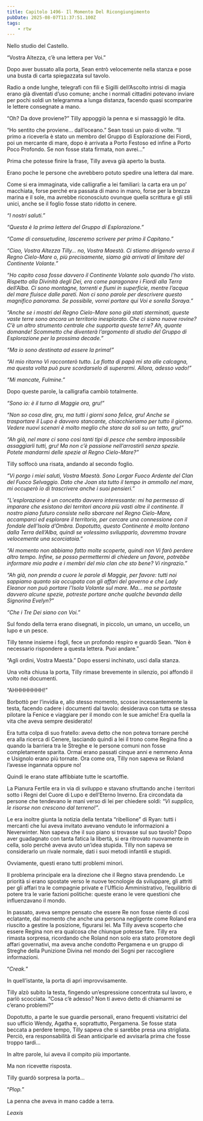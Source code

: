 ```yaml
---
title: Capitolo 1496- Il Momento Del Ricongiungimento
pubDate: 2025-08-07T11:37:51.100Z
tags:
    - rtw
---
```



Nello studio del Castello.


“Vostra Altezza, c’è una lettera per Voi.”


Dopo aver bussato alla porta, Sean entrò velocemente nella stanza e pose una busta di carta spiegazzata sul tavolo.


Radio a onde lunghe, telegrafi con fili e Sigilli dell’Ascolto intrisi di magia erano già diventati d’uso comune; anche i normali cittadini potevano inviare per pochi soldi un telegramma a lunga distanza, facendo quasi scomparire le lettere consegnate a mano.


“Oh? Da dove proviene?” Tilly appoggiò la penna e si massaggiò le dita.


“Ho sentito che proviene… dall’oceano.” Sean tossì un paio di volte. “Il primo a riceverla è stato un membro del Gruppo di Esplorazione dei Fiordi, poi un mercante di mare, dopo è arrivata a Porto Festoso ed infine a Porto Poco Profondo. Se non fosse stata firmata, non avrei…”


Prima che potesse finire la frase, Tilly aveva già aperto la busta.


Erano poche le persone che avrebbero potuto spedire una lettera dal mare.


Come si era immaginata, vide calligrafie a lei familiari: la carta era un po’ macchiata, forse perché era passata di mano in mano, forse per la brezza marina e il sole, ma avrebbe riconosciuto ovunque quella scrittura e gli stili unici, anche se il foglio fosse stato ridotto in cenere.


<em>“I nostri saluti.”</em>


<em>“Questa è la prima lettera del Gruppo di Esplorazione.”</em>


<em>“Come di consuetudine, lasceremo scrivere per primo il Capitano.”</em>


<em>“Ciao, Vostra Altezza Tilly… no, Vostra Maestà. Ci stiamo dirigendo verso il Regno Cielo-Mare o, più precisamente, siamo già arrivati al limitare del Continente Volante.”</em>


<em>“Ho capito cosa fosse davvero il Continente Volante solo quando l’ho visto. Rispetto alla Divinità degli Dei, era come paragonare i Fiordi alla Terra dell’Alba. Ci sono montagne, torrenti e fiumi in superficie, mentre l’acqua del mare fluisce dalle pareti. Non ci sono parole per descrivere questo magnifico panorama. Se possibile, vorrei portare qui Voi e sorella Soraya.”</em>


<em>“Anche se i mostri del Regno Cielo-Mare sono già stati sterminati, queste vaste terre sono ancora un territorio inesplorato. Che ci siano nuove rovine? C’è un altro strumento centrale che supporta queste terre? Ah, quante domande! Scommetto che diventerà l’argomento di studio del Gruppo di Esplorazione per la prossima decade.”</em>


<em>“Ma io sono destinata ad essere la prima!”</em>


<em>“Al mio ritorno Vi racconterò tutto. La flotta di papà mi sta alle calcagna, ma questa volta può pure scordarselo di superarmi. Allora, adesso vado!”</em>


<em>“Mi mancate, Fulmine.”</em>


Dopo queste parole, la calligrafia cambiò totalmente.


<em>“Sono io: è il turno di Maggie ora, gru!”</em>


<em>“Non so cosa dire, gru, ma tutti i giorni sono felice, gru! Anche se trasportare il Lupo è davvero stancante, chiacchieriamo per tutto il giorno. Vedere nuovi scenari è molto meglio che stare da soli su un tetto, gru!”</em>


<em>“Ah già, nel mare ci sono così tanti tipi di pesce che sembra impossibile assaggiarli tutti, gru! Ma non c’è passione nell’arrostirli senza spezie. Potete mandarmi delle spezie al Regno Cielo-Mare?”</em>


Tilly soffocò una risata, andando al secondo foglio.


<em>“Vi porgo i miei saluti, Vostra Maestà. Sono Lorgar Fuoco Ardente del Clan del Fuoco Selvaggio. Dato che Joan sta tutto il tempo in ammollo nel mare, mi occuperò io di trascrivere anche i suoi pensieri.”</em>


<em>“L’esplorazione è un concetto davvero interessante: mi ha permesso di imparare che esistono dei territori ancora più vasti oltre il continente. Il nostro piano futuro consiste nello sbarcare nel Regno Cielo-Mare, accamparci ed esplorare il territorio, per cercare una connessione con il fondale dell’Isola d’Ombra. Dopotutto, questo Continente è molto lontano dalla Terra dell’Alba, quindi se volessimo svilupparlo, dovremmo trovare velocemente una scorciatoia.”</em>


<em>“Al momento non abbiamo fatto molte scoperte, quindi non Vi farò perdere altro tempo. Infine, se posso permettermi di chiedere un favore, potrebbe informare mio padre e i membri del mio clan che sto bene? Vi ringrazio.”</em>


<em>“Ah già, non prenda a cuore le parole di Maggie, per favore: tutti noi sappiamo quanto sia occupata con gli affari del governo e che Lady Eleanor non può portare l’Isola Volante sul mare. Ma… ma se portaste davvero alcune spezie, potreste portare anche qualche bevanda della Signorina Evelyn?”</em>


<em>“Che i Tre Dei siano con Voi.”</em>


Sul fondo della terra erano disegnati, in piccolo, un umano, un uccello, un lupo e un pesce.


Tilly tenne insieme i fogli, fece un profondo respiro e guardò Sean. “Non è necessario rispondere a questa lettera. Puoi andare.”


“Agli ordini, Vostra Maestà.” Dopo essersi inchinato, uscì dalla stanza.


Una volta chiusa la porta, Tilly rimase brevemente in silenzio, poi affondò il volto nei documenti.


“AHHHHHHHH!”


Borbottò per l’invidia e, allo stesso momento, scosse incessantemente la testa, facendo cadere i documenti dal tavolo: desiderava con tutta se stessa pilotare la Fenice e viaggiare per il mondo con le sue amiche! Era quella la vita che aveva sempre desiderato!


Era tutta colpa di suo fratello: aveva detto che non poteva tornare perché era alla ricerca di Cenere, lasciando quindi a lei il trono come Regina fino a quando la barriera tra le Streghe e le persone comuni non fosse completamente sparita. Ormai erano passati cinque anni e nemmeno Anna e Usignolo erano più tornate. Ora come ora, Tilly non sapeva se Roland l’avesse ingannata oppure no!


Quindi le erano state affibbiate tutte le scartoffie.


La Pianura Fertile era in via di sviluppo e stavano sfruttando anche i territori sotto i Regni del Cuore di Lupo e dell’Eterno Inverno. Era circondata da persone che tendevano le mani verso di lei per chiedere soldi: “<em>Vi supplico, le risorse non crescono dal terreno!”</em>.


Le era inoltre giunta la notizia della tentata “ribellione” di Ryan: tutti i mercanti che lui aveva invitato avevano venduto le informazioni a Neverwinter. Non sapeva che il suo piano si trovasse sul suo tavolo? Dopo aver guadagnato con tanta fatica la libertà, si era ritrovato nuovamente in cella, solo perché aveva avuto un’idea stupida. Tilly non sapeva se considerarlo un rivale normale, dati i suoi metodi infantili e stupidi.


Ovviamente, questi erano tutti problemi minori.


Il problema principale era la direzione che il Regno stava prendendo. Le priorità si erano spostate verso le nuove tecnologie da sviluppare, gli attriti per gli affari tra le compagnie private e l’Ufficio Amministrativo, l’equilibrio di potere tra le varie fazioni politiche: queste erano le vere questioni che influenzavano il mondo.


In passato, aveva sempre pensato che essere Re non fosse niente di così eclatante, dal momento che anche una persona negligente come Roland era riuscito a gestire la posizione, figurarsi lei. Ma Tilly aveva scoperto che essere Regina non era qualcosa che chiunque potesse fare. Tilly era rimasta sorpresa, ricordando che Roland non solo era stato promotore degli affari governativi, ma aveva anche condotto Pergamena e un gruppo di Streghe della Punizione Divina nel mondo dei Sogni per raccogliere informazioni.


“<em>Creak.</em>”


In quell’istante, la porta di aprì improvvisamente.


Tilly alzò subito la testa, fingendo un’espressione concentrata sul lavoro, e parlò scocciata. “Cosa c’è adesso? Non ti avevo detto di chiamarmi se c’erano problemi?”


Dopotutto, a parte le sue guardie personali, erano frequenti visitatrici del suo ufficio Wendy, Agatha e, soprattutto, Pergamena. Se fosse stata beccata a perdere tempo, Tilly sapeva che si sarebbe presa una strigliata. Perciò, era responsabilità di Sean anticiparle ed avvisarla prima che fosse troppo tardi…


In altre parole, lui aveva il compito più importante.


Ma non ricevette risposta.


Tilly guardò sorpresa la porta…


“<em>Plop.</em>”


La penna che aveva in mano cadde a terra.










<em>Leaxis</em>




                                


                                




